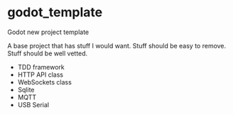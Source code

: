 # godot_template
Godot new project template


A base project that has stuff I would want.
Stuff should be easy to remove.
Stuff should be well vetted.


- TDD framework
- HTTP API class
- WebSockets class
- Sqlite
- MQTT
- USB Serial
